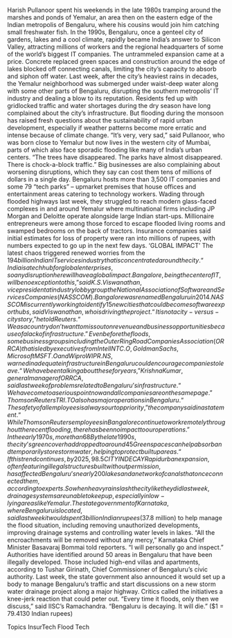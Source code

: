 Harish Pullanoor spent his weekends in the late 1980s tramping around the marshes and ponds of Yemalur, an area then on the eastern edge of the Indian metropolis of Bengaluru, where his cousins would join him catching small freshwater fish.
In the 1990s, Bengaluru, once a genteel city of gardens, lakes and a cool climate, rapidly became India’s answer to Silicon Valley, attracting millions of workers and the regional headquarters of some of the world’s biggest IT companies.
The untrammeled expansion came at a price.
Concrete replaced green spaces and construction around the edge of lakes blocked off connecting canals, limiting the city’s capacity to absorb and siphon off water.
Last week, after the city’s heaviest rains in decades, the Yemalur neighborhood was submerged under waist-deep water along with some other parts of Bengaluru, disrupting the southern metropolis’ IT industry and dealing a blow to its reputation.
Residents fed up with gridlocked traffic and water shortages during the dry season have long complained about the city’s infrastructure.
But flooding during the monsoon has raised fresh questions about the sustainability of rapid urban development, especially if weather patterns become more erratic and intense because of climate change.
“It’s very, very sad,” said Pullanoor, who was born close to Yemalur but now lives in the western city of Mumbai, parts of which also face sporadic flooding like many of India’s urban centers.
“The trees have disappeared. The parks have almost disappeared. There is chock-a-block traffic.”
Big businesses are also complaining about worsening disruptions, which they say can cost them tens of millions of dollars in a single day.
Bengaluru hosts more than 3,500 IT companies and some 79 “tech parks” – upmarket premises that house offices and entertainment areas catering to technology workers.
Wading through flooded highways last week, they struggled to reach modern glass-faced complexes in and around Yemalur where multinational firms including JP Morgan and Deloitte operate alongside large Indian start-ups.
Millionaire entrepreneurs were among those forced to escape flooded living rooms and swamped bedrooms on the back of tractors.
Insurance companies said initial estimates for loss of property were ran into millions of rupees, with numbers expected to go up in the next few days.
‘GLOBAL IMPACT’
The latest chaos triggered renewed worries from the $194 billion Indian IT services industry that is concentrated around the city.
“India is a tech hub for global enterprises, so any disruption here will have a global impact. Bangalore, being the center of IT, will be no exception to this,” said K.S. Viswanathan, vice president at industry lobby group the National Association of Software and Services Companies (NASSCOM).
Bangalore was renamed Bengaluru in 2014.
NASSCOM is currently working to identify 15 new cities that could become software export hubs, said Viswanathan, who is driving the project.
“It is not a city-versus-city story,” he told Reuters. “We as a country don’t want to miss out on revenue and business opportunities because of a lack of infrastructure.”
Even before the floods, some business groups including the Outer Ring Road Companies Association (ORRCA) that is led by executives from Intel INTC.O, Goldman Sachs, Microsoft MSFT.O and Wipro WIPR.NS, warned inadequate infrastructure in Bengaluru could encourage companies to leave.
“We have been talking about these for years,” Krishna Kumar, general manager of ORRCA, said last week of problems related to Bengaluru’s infrastructure. “We have come to a serious point now and all companies are on the same page.”
Thomson Reuters TRI.TO also has major operations in Bengaluru.
“The safety of all employees is always our top priority,” the company said in a statement. “While Thomson Reuters employees in Bangalore continue to work remotely throughout the recent flooding, there has been no impact to our operations.”
In the early 1970s, more than 68% of Bengaluru was covered in vegetation.
By the late 1990s, the city’s green cover had dropped to around 45% and by 2021 to less than 3% of its total area of 741 square kilometers, according to an analysis by T.V. Ramachandra of Bengaluru’s Indian Institute of Science (IISC).
Green spaces can help absorb and temporarily store storm water, helping to protect built up areas.
“If this trend continues, by 2025, 98.5% (of the city) will be choked with concrete,” said Ramachandra, who is part of IISC’s Centre for Ecological Sciences.
CITY IN DECAY
Rapid urban expansion, often featuring illegal structures built without permission, has affected Bengaluru’s nearly 200 lakes and a network of canals that once connected them, according to experts.
So when heavy rains lash the city like they did last week, drainage systems are unable to keep up, especially in low-lying areas like Yemalur.
The state government of Karnataka, where Bengaluru is located, said last week it would spent 3 billion Indian rupees ($37.8 million) to help manage the flood situation, including removing unauthorized developments, improving drainage systems and controlling water levels in lakes.
“All the encroachments will be removed without any mercy,” Karnataka Chief Minister Basavaraj Bommai told reporters. “I will personally go and inspect.”
Authorities have identified around 50 areas in Bengaluru that have been illegally developed. Those included high-end villas and apartments, according to Tushar Girinath, Chief Commissioner of Bengaluru’s civic authority.
Last week, the state government also announced it would set up a body to manage Bengaluru’s traffic and start discussions on a new storm water drainage project along a major highway.
Critics called the initiatives a knee-jerk reaction that could peter out.
“Every time it floods, only then we discuss,” said IISC’s Ramachandra. “Bengaluru is decaying. It will die.”
($1 = 79.4130 Indian rupees)

Topics
InsurTech
Flood
Tech
